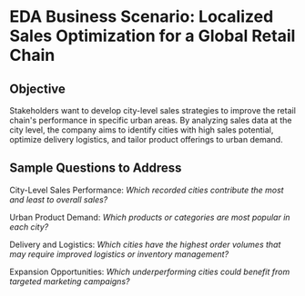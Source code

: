 # EDA Business Scenario: Localized Sales Optimization for a Global Retail Chain

## Objective
Stakeholders want to develop city-level sales strategies to improve the retail chain's performance in specific urban areas. By analyzing sales data at the city level, the company aims to identify cities with high sales potential, optimize delivery logistics, and tailor product offerings to urban demand.

## Sample Questions to Address
City-Level Sales Performance:
*Which recorded cities contribute the most and least to overall sales?*

Urban Product Demand: 
*Which products or categories are most popular in each city?*

Delivery and Logistics: 
*Which cities have the highest order volumes that may require improved logistics or inventory management?*

Expansion Opportunities: 
*Which underperforming cities could benefit from targeted marketing campaigns?*
